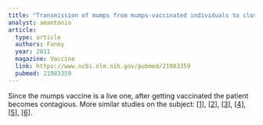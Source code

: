 ```yaml
---
title: "Transmission of mumps from mumps-vaccinated individuals to close contacts"
analyst: amantonio
article:
  type: article
  authors: Fanoy
  year: 2011
  magazine: Vaccine
  link: https://www.ncbi.nlm.nih.gov/pubmed/21983359
  pubmed: 21983359
---
```


Since the mumps vaccine is a live one, after getting vaccinated the patient becomes contagious. More similar studies on the subject: [[1]](https://www.ncbi.nlm.nih.gov/pubmed/18768116), [[2]](https://www.ncbi.nlm.nih.gov/pubmed/24772647), [[3]](https://www.ncbi.nlm.nih.gov/pubmed/18329761), [[4]](https://www.ncbi.nlm.nih.gov/pubmed/22749598), [[5]](https://www.ncbi.nlm.nih.gov/pubmed/16266774), [[6]](https://www.ncbi.nlm.nih.gov/pubmed/18639602).
